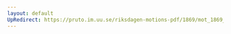 ```yaml
---
layout: default
UpRedirect: https://pruto.im.uu.se/riksdagen-motions-pdf/1869/mot_1869__ak__25/mot_1869__ak__25-001.pdf
---
```


